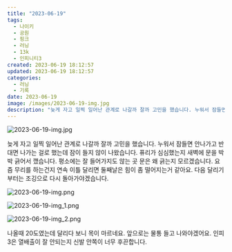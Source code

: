```yaml
---
title: "2023-06-19"
tags:
  - 나이키
  - 공원
  - 핑크
  - 러닝
  - 13k
  - 인피니티3
created: 2023-06-19 18:12:57
updated: 2023-06-19 18:12:57
categories:
  - 러닝
  - 기록
date: 2023-06-19
image: /images/2023-06-19-img.jpg
description: "늦게 자고 일찍 일어난 관계로 나갈까 잘까 고민을 했습니다. 누워서 잠들면 안나가고 반대면 나가는 걸로 했는데 잠이 들지 않이 나왔습니다. 퓨리가 심심했는지 새벽에 문을 박박 긁어서 깼습니다. 평소에는 잘 들어가지도 않는 곳 문은 왜 긁는지 모르겠습니다. 요즘 무리를 하는건지 연속 이틀"
---
```


![2023-06-19-img.jpg](/images/2023-06-19-img.jpg)
 
 

늦게 자고 일찍 일어난 관계로 나갈까 잘까 고민을 했습니다. 누워서 잠들면 안나가고 반대면 나가는 걸로 했는데 잠이 들지 않이 나왔습니다. 퓨리가 심심했는지 새벽에 문을 박박 긁어서 깼습니다. 평소에는 잘 들어가지도 않는 곳 문은 왜 긁는지 모르겠습니다.
요즘 무리를 하는건지 연속 이틀 달리면 둘째날은 힘이 좀 떨어지는거 같아요. 다음 달리기부터는 조깅으로 다시 돌아가야겠습니다.

 
 ![2023-06-19-img.png](/images/2023-06-19-img.png)
 
 

 
 ![2023-06-19-img_1.png](/images/2023-06-19-img_1.png)
 
 

 
 ![2023-06-19-img_2.png](/images/2023-06-19-img_2.png)
 
 

나올때 20도였는데 달리다 보니 목이 마르네요. 앞으로는 물통 들고 나와야겠어요.
인피3은 열배출이 잘 안되는지 신발 안쪽이 너무 후끈합니다.
